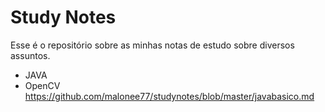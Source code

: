# Study Notes

Esse é o repositório sobre as minhas notas de estudo sobre diversos assuntos. 

- JAVA
- OpenCV https://github.com/malonee77/studynotes/blob/master/javabasico.md

